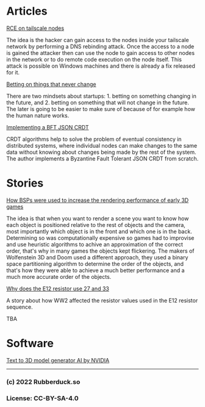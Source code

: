 # Articles

[RCE on tailscale nodes](https://emily.id.au/tailscale)

The idea is the hacker can gain access to the nodes inside your tailscale network by performing a DNS rebinding attack. Once the access to a node is gained the attacker then can use the node to gain access to other nodes in the network or to do remote code execution on the node itself. This attack is possible on Windows machines and there is already a fix released for it.

[Betting on things that never change](https://collabfund.com/blog/betting-on-things-that-never-change/)

There are two mindsets about startups: 1. betting on something changing in the future, and 2. betting on something that will not change in the future. The later is going to be easier to make sure of because of for example how the human nature works.

[Implementing a BFT JSON CRDT](https://jzhao.xyz/posts/bft-json-crdt/)

CRDT algorithms help to solve the problem of eventual consistency in distributed systems, where individual nodes can make changes to the same data without knowing about changes being made by the rest of the system. The author implements a Byzantine Fault Tolerant JSON CRDT from scratch.


# Stories

[How BSPs were used to increase the rendering performance of early 3D games](https://twobithistory.org/2019/11/06/doom-bsp.html)

The idea is that when you want to render a scene you want to know how each object is positioned relative to the rest of objects and the camera, most importantly which object is in the front and which one is in the back. Determining so was computationally expensive so games had to improvise and use heuristic algorithms to achive an approximation of the correct order, that's why in many games the objects kept flickering. The makers of Wolfenstein 3D and Doom used a different approach, they used a binary space partitioning algorithm to determine the order of the objects, and that's how they were able to achieve a much better performance and a much more accurate order of the objects.

[Why does the E12 resistor use 27 and 33](https://electronics.stackexchange.com/questions/643070/why-does-the-e12-resistor-sequence-use-27-and-33-instead-of-26-and-32)

A story about how WW2 affected the resistor values used in the E12 resistor sequence.

TBA

# Software

[Text to 3D model generator AI by NVIDIA](https://deepimagination.cc/Magic3D/)

---
### (c) 2022 Rubberduck.so
### License: CC-BY-SA-4.0
